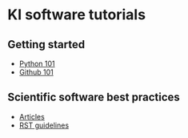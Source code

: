 # KI software tutorials

## Getting started
* [Python 101](docs/python101)
* [Github 101](docs/github101)

## Scientific software best practices
* [Articles](docs/best-practices/articles)
* [RST guidelines](docs/rst-guidelines)